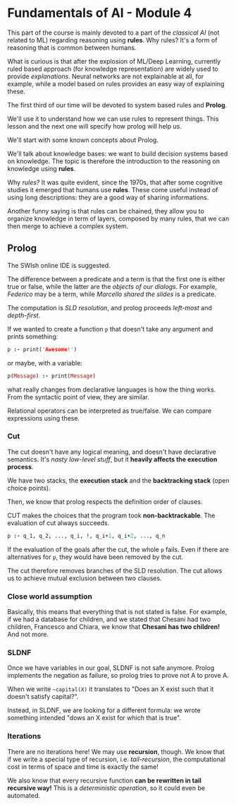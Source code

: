 # Fundamentals of AI - Module 4

This part of the course is mainly devoted to a part of the *classical AI* (not related to ML) regarding reasoning using **rules**. Why rules? It's a form of reasoning that is common between humans.

What is curious is that after the explosion of ML/Deep Learning, currently ruled based approach (for knowledge representation) are widely used to provide *explanations*. Neural networks are not explainable at all, for example, while a model based on rules provides an easy way of explaining these.

The first third of our time will be devoted to system based rules and **Prolog**. 

We'll use it to understand how we can use rules to represent things. This lesson and the next one will specify how prolog will help us.

We'll start with some known concepts about Prolog.

We'll talk about knowledge bases: we want to build decision systems based on knowledge. The topic is therefore the introduction to the reasoning on knowledge using **rules**.

Why *rules?* It was quite evident, since the 1970s, that after some cognitive studies it emerged that humans use **rules**. These come useful instead of using long descriptions: they are a good way of sharing informations.

Another funny saying is that rules can be chained, they allow you to organize knowledge in term of layers, composed by many rules, that we can then merge to achieve a complex system. 

## Prolog

The SWIsh online IDE is suggested.

The difference between a predicate and a term is that the first one is either true or false, while the latter are the *objects of our dialogs*. For example, *Federico* may be a term, while *Marcello shared the slides* is a predicate.

The computation is *SLD resolution*, and prolog proceeds *left-most* and *depth-first*.

If we wanted to create a function `p` that doesn't take any argument and prints something:

```prolog
p :- print('Awesome!')
```

or maybe, with a variable:

```prolog
p(Message) :- print(Message)
```

what really changes from declarative languages is how the thing works. From the syntactic point of view, they are similar. 

Relational operators can be interpreted as true/false. We can compare expressions using these.

### Cut

The cut doesn't have any logical meaning, and doesn't have declarative semantics. It's *nasty low-level stuff*, but it **heavily affects the execution process**.

We have two stacks, the **execution stack** and the **backtracking stack** (open choice points).

Then, we know that prolog respects the definition order of clauses. 

CUT makes the choices that the program took **non-backtrackable**. The evaluation of cut always succeeds.
```prolog
p :- q_1, q_2, ..., q_i, !, q_i+1, q_i+2, ..., q_n
```
If the evaluation of the goals after the cut, the whole `p` fails. Even if there are alternatives for `p`, they would have been removed by the cut.

The cut therefore removes branches of the SLD resolution. The cut allows us to achieve mutual exclusion between two clauses. 

### Close world assumption

Basically, this means that everything that is not stated is false. For example, if we had a database for children, and we stated that Chesani had two children, Francesco and Chiara, we know that **Chesani has two children!** And not more.

### SLDNF

Once we have variables in our goal, SLDNF is not safe anymore. Prolog implements the negation as failure, so prolog tries to prove not A to prove A.

When we write `~capital(X)` it translates to "Does an X exist such that it doesn't satisfy capital?".

Instead, in SLDNF, we are looking for a different formula: we wrote something intended "dows an X exist for which that is true".

### Iterations

There are no iterations here! We may use **recursion**, though. We know that if we write a special type of recursion, i.e. *tail-recursion*, the computational cost in terms of space and time is exactly the same!

We also know that every recursive function **can be rewritten in tail recursive way!** This is a *deterministic operation*, so it could even be automated.



